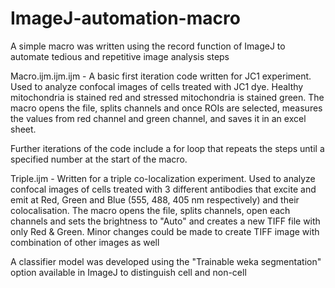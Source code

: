 # ImageJ-automation-macro
A simple macro was written using the record function of ImageJ to automate tedious and repetitive image analysis steps

Macro.ijm.ijm.ijm - A basic first iteration code written for JC1 experiment. Used to analyze confocal images of cells treated with JC1 dye. Healthy mitochondria is stained red and stressed mitochondria is stained green. The macro opens the file, splits channels and once ROIs are selected, measures the values from red channel and green channel, and saves it in an excel sheet. 

Further iterations of the code include a for loop that repeats the steps until a specified number at the start of the macro.

Triple.ijm - Written for a triple co-localization experiment. Used to analyze confocal images of cells treated with 3 different antibodies that excite and emit at Red, Green and Blue (555, 488, 405 nm respectively) and their colocalisation. The macro opens the file, splits channels, open each channels and sets the brightness to "Auto" and creates a new TIFF file with only Red & Green. Minor changes could be made to create TIFF image with combination of other images as well

A classifier model was developed using the "Trainable weka segmentation" option available in ImageJ to distinguish cell and non-cell
